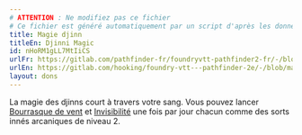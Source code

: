 ```yaml
---
# ATTENTION : Ne modifiez pas ce fichier
# Ce fichier est généré automatiquement par un script d'après les données du module Foundry VTT officiel et de sa traduction
title: Magie djinn
titleEn: Djinni Magic
id: nHoRM1gLL7MtIiCS
urlFr: https://gitlab.com/pathfinder-fr/foundryvtt-pathfinder2-fr/-/blob/master/data/feats/nHoRM1gLL7MtIiCS.htm
urlEn: https://gitlab.com/hooking/foundry-vtt---pathfinder-2e/-/blob/master/packs/data/feats.db/djinni-magic.json
layout: dons
---
```

La magie des djinns court à travers votre sang. Vous pouvez lancer [Bourrasque de vent](../sorts/bourrasque.md) et [Invisibilité](../sorts/invisibilité.md) une fois par jour chacun comme des sorts innés arcaniques de niveau 2.

